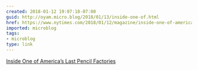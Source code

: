 ```yaml
---
created: 2018-01-12 19:07:18-07:00
guid: http://oyam.micro.blog/2018/01/13/inside-one-of.html
href: https://www.nytimes.com/2018/01/12/magazine/inside-one-of-americas-last-pencil-factories.html
imported: microblog
tags:
- microblog
type: link
---
```


[Inside One of America’s Last Pencil Factories](https://www.nytimes.com/2018/01/12/magazine/inside-one-of-americas-last-pencil-factories.html)